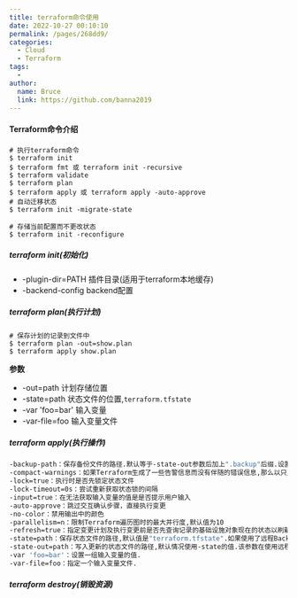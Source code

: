 ```yaml
---
title: terraform命令使用
date: 2022-10-27 00:10:10
permalink: /pages/268dd9/
categories:
  - Cloud
  - Terraform
tags:
  - 
author: 
  name: Bruce
  link: https://github.com/banna2019
---
```

#### Terraform命令介绍

```shell
# 执行terraform命令
$ terraform init 
$ terraform fmt 或 terraform init -recursive
$ terraform validate
$ terraform plan
$ terraform apply 或 terraform apply -auto-approve
# 自动迁移状态
$ terraform init -migrate-state

# 存储当前配置而不更改状态
$ terraform init -reconfigure
```



##### terraform init(初始化)

- -plugin-dir=PATH  插件目录(适用于terraform本地缓存)
- -backend-config backend配置



##### terraform plan(执行计划)

```shell
# 保存计划的记录到文件中
$ terraform plan -out=show.plan
$ terraform apply show.plan
```

**参数**

- -out=path 计划存储位置
- -state=path 状态文件的位置,`terraform.tfstate`
- -var 'foo=bar' 输入变量
- -var-file=foo 输入变量文件



##### terraform apply(执行操作)

```bash
-backup-path：保存备份文件的路径.默认等于-state-out参数后加上".backup"后缀.设置为"-"可关闭
-compact-warnings：如果Terraform生成了一些告警信息而没有伴随的错误信息,那么以只显示消息总结的精简形式展示告警
-lock=true：执行时是否先锁定状态文件
-lock-timeout=0s：尝试重新获取状态锁的间隔
-input=true：在无法获取输入变量的值是是否提示用户输入
-auto-approve：跳过交互确认步骤，直接执行变更
-no-color：禁用输出中的颜色
-parallelism=n：限制Terraform遍历图时的最大并行度,默认值为10
-refresh=true：指定变更计划及执行变更前是否先查询记录的基础设施对象现在的状态以刷新状态文件
-state=path：保存状态文件的路径,默认值是"terraform.tfstate".如果使用了远程Backend该参数设置无效.
-state-out=path：写入更新的状态文件的路径,默认情况使用-state的值.该参数在使用远程Backend时设置无效
-var 'foo=bar'：设置一组输入变量的值.
-var-file=foo：指定一个输入变量文件.
```



##### terraform destroy(销毁资源)
